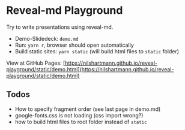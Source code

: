 # Reveal-md Playground

Try to write presentations using reveal-md.

- Demo-Slidedeck: `demo.md`
- Run: `yarn r`, browser should open automatically
- Build static sites: `yarn static` (will build html files to `static` folder)

View at GitHub Pages: [https://nilshartmann.github.io/reveal-playground/static/demo.html](https://nilshartmann.github.io/reveal-playground/static/demo.html)

## Todos

- How to specify fragment order (see last page in demo.md)
- google-fonts.css is not loading (css import wrong?)
- how to build html files to root folder instead of `static`
